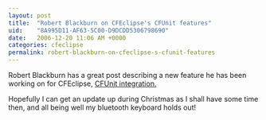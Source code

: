 ```yaml
---
layout: post
title:  "Robert Blackburn on CFEclipse's CFUnit features"
uid:	"8A995D11-AF63-5C00-D9DCDD5306798690"
date:   2006-12-20 11:06 AM +0000
categories: cfeclipse
permalink: robert-blackburn-on-cfeclipse-s-cfunit-features
---
```

Robert Blackburn has a great post describing a new feature he has been working on for CFEclipse, <a href="http://rbdev.net/devblog/comments.php?y=06&amp;m=12&amp;entry=entry061220-025014&amp;PHPSESSID=928da4ac4f41004a6a8bf825668cdd41">CFUnit integration.</a>

Hopefully I can get an update up during Christmas as I shall have some time then, and all being well my bluetooth keyboard holds out!